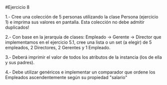 #Ejercicio 8

1.- Cree una colección de 5 personas utilizando la clase Persona (ejercicio 1) e imprima sus valores en pantalla. Esta colección no debe admitir duplicados!

2.- Con base en la jerarquía de clases: Empleado -> Gerente -> Director que implementamos en el ejercicio 5.1, cree una lista o un set (a elegir) de 5 empleados, 2 Directores, 2 Gerentes y 1 Empleado. 

3.- Deberá imprimir el valor de todos los atributos de la instancia (los de ella y sus padres).

4.- Debe utilizar genéricos e implementar un comparador que ordene los Empleados ascendentemente según su propiedad "salario"
